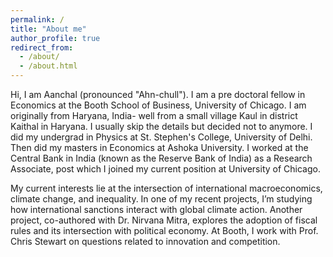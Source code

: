 ```yaml
---
permalink: /
title: "About me"
author_profile: true
redirect_from: 
  - /about/
  - /about.html
---
```


Hi, I am Aanchal (pronounced "Ahn-chull"). I am a pre doctoral fellow in Economics at the Booth School of Business, University of Chicago. I am originally from Haryana, India- well from a small village Kaul in district Kaithal in Haryana. I usually skip the details but decided not to anymore. I did my undergrad in Physics at St. Stephen's College, University of Delhi. Then did my masters in Economics at Ashoka University. I worked at the Central Bank in India (known as the Reserve Bank of India) as a Research Associate, post which I joined my current position at University of Chicago.

My current interests lie at the intersection of international macroeconomics, climate change, and inequality. In one of my recent projects, I’m studying how international sanctions interact with global climate action. Another project, co-authored with Dr. Nirvana Mitra, explores the adoption of fiscal rules and its intersection with political economy. At Booth, I work with Prof. Chris Stewart on questions related to innovation and competition.

